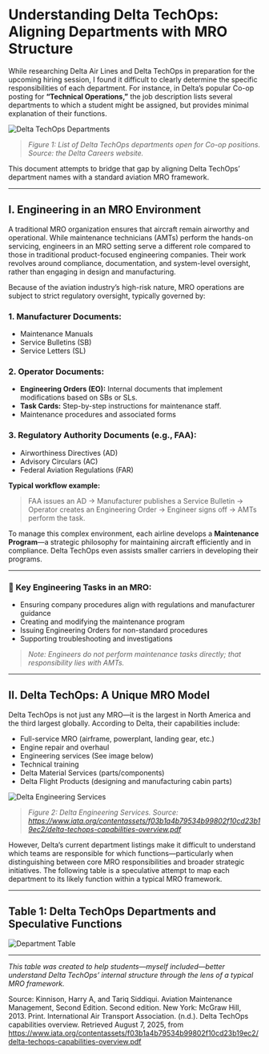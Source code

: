 # Understanding Delta TechOps: Aligning Departments with MRO Structure

While researching Delta Air Lines and Delta TechOps in preparation for the upcoming hiring session, I found it difficult to clearly determine the specific responsibilities of each department. For instance, in Delta’s popular Co-op posting for **“Technical Operations,”** the job description lists several departments to which a student might be assigned, but provides minimal explanation of their functions.

![Delta TechOps Departments](https://github.com/user-attachments/assets/cefc2cb7-ca4b-414c-86f0-63cf5e024dc0)
> *Figure 1: List of Delta TechOps departments open for Co-op positions. Source: the Delta Careers website.*

This document attempts to bridge that gap by aligning Delta TechOps’ department names with a standard aviation MRO framework.

---

## I. Engineering in an MRO Environment

A traditional MRO organization ensures that aircraft remain airworthy and operational. While maintenance technicians (AMTs) perform the hands-on servicing, engineers in an MRO setting serve a different role compared to those in traditional product-focused engineering companies. Their work revolves around compliance, documentation, and system-level oversight, rather than engaging in design and manufacturing.

Because of the aviation industry’s high-risk nature, MRO operations are subject to strict regulatory oversight, typically governed by:

### 1. Manufacturer Documents:
- Maintenance Manuals  
- Service Bulletins (SB)  
- Service Letters (SL)  

### 2. Operator Documents:
- **Engineering Orders (EO):** Internal documents that implement modifications based on SBs or SLs.  
- **Task Cards:** Step-by-step instructions for maintenance staff.  
- Maintenance procedures and associated forms  

### 3. Regulatory Authority Documents (e.g., FAA):
- Airworthiness Directives (AD)  
- Advisory Circulars (AC)  
- Federal Aviation Regulations (FAR)  

**Typical workflow example:**

> FAA issues an AD → Manufacturer publishes a Service Bulletin → Operator creates an Engineering Order → Engineer signs off → AMTs perform the task.

To manage this complex environment, each airline develops a **Maintenance Program**—a strategic philosophy for maintaining aircraft efficiently and in compliance. Delta TechOps even assists smaller carriers in developing their programs.

---

### 🔧 Key Engineering Tasks in an MRO:
- Ensuring company procedures align with regulations and manufacturer guidance  
- Creating and modifying the maintenance program  
- Issuing Engineering Orders for non-standard procedures  
- Supporting troubleshooting and investigations  

> *Note: Engineers do not perform maintenance tasks directly; that responsibility lies with AMTs.*

---

## II. Delta TechOps: A Unique MRO Model

Delta TechOps is not just any MRO—it is the largest in North America and the third largest globally. According to Delta, their capabilities include:

- Full-service MRO (airframe, powerplant, landing gear, etc.)  
- Engine repair and overhaul  
- Engineering services (See image below)  
- Technical training  
- Delta Material Services (parts/components)  
- Delta Flight Products (designing and manufacturing cabin parts)  

![Delta Engineering Services](https://github.com/user-attachments/assets/c99d58b1-1976-48ea-a7b0-a6f417d20a14)
> *Figure 2: Delta Engineering Services. Source: https://www.iata.org/contentassets/f03b1a4b79534b99802f10cd23b19ec2/delta-techops-capabilities-overview.pdf*

However, Delta’s current department listings make it difficult to understand which teams are responsible for which functions—particularly when distinguishing between core MRO responsibilities and broader strategic initiatives. The following table is a speculative attempt to map each department to its likely function within a typical MRO framework.

---

## Table 1: Delta TechOps Departments and Speculative Functions

![Department Table](https://github.com/user-attachments/assets/0822a0e8-e986-42ee-8b6a-b2875d45683d)

---

*This table was created to help students—myself included—better understand Delta TechOps’ internal structure through the lens of a typical MRO framework.*

Source:
Kinnison, Harry A, and Tariq Siddiqui. Aviation Maintenance Management, Second Edition. Second edition. New York: McGraw Hill, 2013. Print.
International Air Transport Association. (n.d.). Delta TechOps capabilities overview. Retrieved August 7, 2025, from https://www.iata.org/contentassets/f03b1a4b79534b99802f10cd23b19ec2/delta-techops-capabilities-overview.pdf
